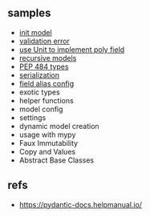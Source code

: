 ## samples

- [init model](model_init.py)
- [validation error](validation_error.py)
- [use Unit to implement poly field](poly_field_with_union.py)
- [recursive models](recursive_models.py)
- [PEP 484 types](pep_484_types.py)
- [serialization](serialization.py)
- [field alias config](field_alias_config.py)
- exotic types
- helper functions
- model config
- settings
- dynamic model creation
- usage with mypy
- Faux Immutability
- Copy and Values
- Abstract Base Classes


## refs

- https://pydantic-docs.helpmanual.io/
